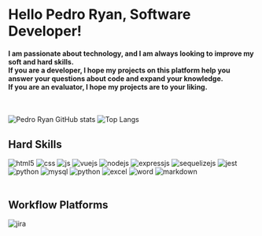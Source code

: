 # Hello Pedro Ryan, Software Developer!

#### I am passionate about technology, and I am always looking to improve my soft and hard skills.<br> If you are a developer, I hope my projects on this platform help you answer your questions about code and expand your knowledge. <br> If you are an evaluator, I hope my projects are to your liking.
<br>

![Pedro Ryan GitHub stats](https://github-readme-stats.vercel.app/api?username=JPedroRyan&show_icons=true&theme=dark) 
![Top Langs](https://github-readme-stats.vercel.app/api/top-langs/?username=JPedroRyan&theme=dark)

## Hard Skills

<div style="display: inline_block">
  <img alt="html5" src="https://img.shields.io/badge/HTML5-E34F26?style=for-the-badge&logo=html5&logoColor=white" />
  <img alt="css" src="https://img.shields.io/badge/CSS3-1572B6?style=for-the-badge&logo=css3&logoColor=white" />
  <img alt="js" src="https://img.shields.io/badge/JavaScript-323330?style=for-the-badge&logo=javascript&logoColor=F7DF1E" />
  <img alt="vuejs" src="https://img.shields.io/badge/Vue.js-35495E?style=for-the-badge&logo=vue.js&logoColor=4FC08D" />
  <img alt="nodejs" src="https://img.shields.io/badge/Node.js-43853D?style=for-the-badge&logo=node.js&logoColor=white" />
  <img alt="expressjs" src="https://img.shields.io/badge/Express.js-404D59?style=for-the-badge" />
  <img alt="sequelizejs" src="https://img.shields.io/badge/sequelize-323330?style=for-the-badge&logo=sequelize&logoColor=blue" />
  <img alt="jest" src="https://img.shields.io/badge/Jest-323330?style=for-the-badge&logo=Jest&logoColor=white" />
  <img alt="python" src="https://img.shields.io/badge/Python-14354C?style=for-the-badge&logo=python&logoColor=white" />
  <img alt="mysql" src="https://img.shields.io/badge/MySQL-00000F?style=for-the-badge&logo=mysql&logoColor=white" />
  <img alt="python" src="https://img.shields.io/badge/PostgreSQL-316192?style=for-the-badge&logo=postgresql&logoColor=white" />
  <img alt="excel" src="https://img.shields.io/badge/Microsoft_Excel-217346?style=for-the-badge&logo=microsoft-excel&logoColor=white" />
  <img alt="word" src="https://img.shields.io/badge/Microsoft_Word-2B579A?style=for-the-badge&logo=microsoft-word&logoColor=white" />
  <img alt="markdown" src="https://img.shields.io/badge/Markdown-000000?style=for-the-badge&logo=markdown&logoColor=white" />
</div><br/>

## Workflow Platforms

  <img alt="jira" src="https://img.shields.io/badge/Jira-0052CC?style=for-the-badge&logo=Jira&logoColor=white" />

